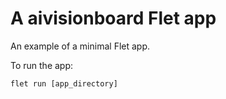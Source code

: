 # A aivisionboard Flet app

An example of a minimal Flet app.

To run the app:

```
flet run [app_directory]
```